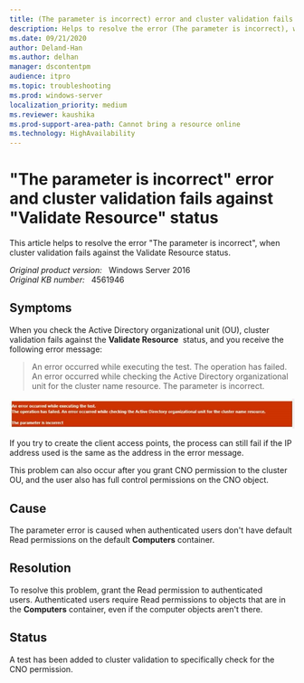 ```yaml
---
title: (The parameter is incorrect) error and cluster validation fails against Validate Resource status 
description: Helps to resolve the error (The parameter is incorrect), when cluster validation fails against the Validate Resource status
ms.date: 09/21/2020
author: Deland-Han
ms.author: delhan 
manager: dscontentpm
audience: itpro
ms.topic: troubleshooting
ms.prod: windows-server
localization_priority: medium
ms.reviewer: kaushika
ms.prod-support-area-path: Cannot bring a resource online
ms.technology: HighAvailability
---
```

# "The parameter is incorrect" error and cluster validation fails against "Validate Resource" status

This article helps to resolve the error "The parameter is incorrect", when cluster validation fails against the Validate Resource status.

_Original product version:_ &nbsp; Windows Server 2016  
_Original KB number:_ &nbsp; 4561946

## Symptoms

When you check the Active Directory organizational unit (OU), cluster validation fails against the **Validate Resource**  status, and you receive the following error message:  

>An error occurred while executing the test. The operation has failed. An error occurred while checking the Active Directory organizational unit for the cluster name resource. The parameter is incorrect.

![An error occurred while executing the test. The operation has failed. An error occurred while checking the Active Directory organizational unit for the cluster name resource. The parameter is incorrect.](./media/parameter-incorrect-error-cluster-validation-fails/parameter-incorrect-error.jpg)

If you try to create the client access points, the process can still fail if the IP address used is the same as the address in the error message.  

This problem can also occur after you grant CNO permission to the cluster OU, and the user also has full control permissions on the CNO object.

## Cause

The parameter error is caused when authenticated users don't have default Read permissions on the default **Computers** container. 

## Resolution

To resolve this problem, grant the Read permission to authenticated users. Authenticated users require Read permissions to objects that are in the **Computers** container, even if the computer objects aren't there.

## Status

A test has been added to cluster validation to specifically check for the CNO permission.
